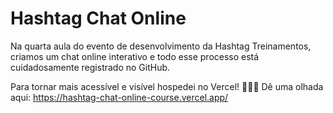 # Hashtag Chat Online

Na quarta aula do evento de desenvolvimento da Hashtag Treinamentos, criamos um chat online interativo e todo esse processo está cuidadosamente registrado no GitHub.

Para tornar mais acessível e visível hospedei no Vercel! 👩‍💻✨ Dê uma olhada aqui: https://hashtag-chat-online-course.vercel.app/
